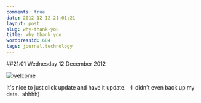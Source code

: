```yaml
---
comments: true
date: 2012-12-12 21:01:21
layout: post
slug: why-thank-you
title: why thank you
wordpressid: 604
tags: journal,technology
---
```


##21:01 Wednesday 12 December 2012

[![welcome](http://robnugen.com/blog/wp-content/uploads/2012/12/Screen-Shot-2012-12-12-at-8.58.45-PM.png)](http://robnugen.com/blog/2012/12/12/why-thank-you/screen-shot-2012-12-12-at-8-58-45-pm/)

It's nice to just click update and have it update.   (I didn't even back up my data.  shhhh)
